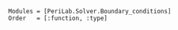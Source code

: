 ```@autodocs
Modules = [PeriLab.Solver.Boundary_conditions]
Order   = [:function, :type]
```

```@bibliography
```